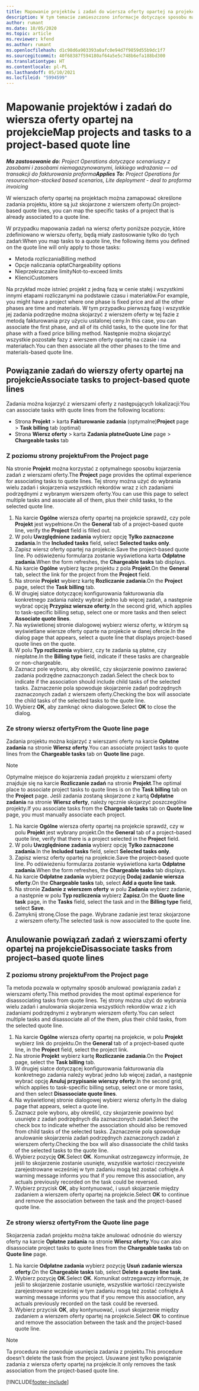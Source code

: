 ```yaml
---
title: Mapowanie projektów i zadań do wiersza oferty opartej na projekcie
description: W tym temacie zamieszczono informacje dotyczące sposobu mapowania projektów i zadań na pozycje zadań oparte na projektach.
author: rumant
ms.date: 10/05/2020
ms.topic: article
ms.reviewer: kfend
ms.author: rumant
ms.openlocfilehash: d1c98d6a903393a0afc0e94d7f9859d55b9dc1f7
ms.sourcegitcommit: 40f68387f594180af64a5e5c748b6efa188bd300
ms.translationtype: HT
ms.contentlocale: pl-PL
ms.lasthandoff: 05/10/2021
ms.locfileid: "5994599"
---
```

# <a name="map-projects-and-tasks-to-a-project-based-quote-line"></a><span data-ttu-id="0219f-103">Mapowanie projektów i zadań do wiersza oferty opartej na projekcie</span><span class="sxs-lookup"><span data-stu-id="0219f-103">Map projects and tasks to a project-based quote line</span></span>

<span data-ttu-id="0219f-104">_**Ma zastosowanie do:** Project Operations dotyczące scenariuszy z zasobami i zasobami niemagazynowanymi, lekkiego wdrażania — od transakcji do fakturowania proforma_</span><span class="sxs-lookup"><span data-stu-id="0219f-104">_**Applies To:** Project Operations for resource/non-stocked based scenarios, Lite deployment - deal to proforma invoicing_</span></span>

<span data-ttu-id="0219f-105">W wierszach oferty opartej na projektach można zamapować określone zadania projektu, które są już skojarzone z wierszem oferty.</span><span class="sxs-lookup"><span data-stu-id="0219f-105">On project-based quote lines, you can map the specific tasks of a project that is already associated to a quote line.</span></span>

<span data-ttu-id="0219f-106">W przypadku mapowania zadań na wiersz oferty poniższe pozycje, które zdefiniowano w wierszu oferty, będą miały zastosowanie tylko do tych zadań:</span><span class="sxs-lookup"><span data-stu-id="0219f-106">When you map tasks to a quote line, the following items you defined on the quote line will only apply to those tasks:</span></span>

- <span data-ttu-id="0219f-107">Metoda rozliczania</span><span class="sxs-lookup"><span data-stu-id="0219f-107">Billing method</span></span>
- <span data-ttu-id="0219f-108">Opcje naliczania opłat</span><span class="sxs-lookup"><span data-stu-id="0219f-108">Chargeability options</span></span>
- <span data-ttu-id="0219f-109">Nieprzekraczalne limity</span><span class="sxs-lookup"><span data-stu-id="0219f-109">Not-to-exceed limits</span></span>
- <span data-ttu-id="0219f-110">Klienci</span><span class="sxs-lookup"><span data-stu-id="0219f-110">Customers</span></span>

<span data-ttu-id="0219f-111">Na przykład może istnieć projekt z jedną fazą w cenie stałej i wszystkimi innymi etapami rozliczanymi na podstawie czasu i materiałów.</span><span class="sxs-lookup"><span data-stu-id="0219f-111">For example, you might have a project where one phase is fixed price and all the other phases are time and materials.</span></span> <span data-ttu-id="0219f-112">W tym przypadku pierwszą fazę i wszystkie jej zadania podrzędne można skojarzyć z wierszem oferty w tej fazie z metodą fakturowania przy użyciu ustalonej ceny.</span><span class="sxs-lookup"><span data-stu-id="0219f-112">In this case, you can associate the first phase, and all of its child tasks, to the quote line for that phase with a fixed price billing method.</span></span> <span data-ttu-id="0219f-113">Następnie można skojarzyć wszystkie pozostałe fazy z wierszem oferty opartej na czasie i na materiałach.</span><span class="sxs-lookup"><span data-stu-id="0219f-113">You can then associate all the other phases to the time and materials-based quote line.</span></span>

## <a name="associate-tasks-to-project-based-quote-lines"></a><span data-ttu-id="0219f-114">Powiązanie zadań do wierszy oferty opartej na projekcie</span><span class="sxs-lookup"><span data-stu-id="0219f-114">Associate tasks to project-based quote lines</span></span>

<span data-ttu-id="0219f-115">Zadania można kojarzyć z wierszami oferty z następujących lokalizacji:</span><span class="sxs-lookup"><span data-stu-id="0219f-115">You can associate tasks with quote lines from the following locations:</span></span>

- <span data-ttu-id="0219f-116">Strona **Projekt** > karta **Fakturowanie zadania** (optymalne)</span><span class="sxs-lookup"><span data-stu-id="0219f-116">**Project** page > **Task billing** tab (optimal)</span></span>
- <span data-ttu-id="0219f-117">Strona **Wiersz oferty** > karta **Zadania płatne**</span><span class="sxs-lookup"><span data-stu-id="0219f-117">**Quote Line** page > **Chargeable tasks** tab</span></span> 

### <a name="from-the-project-page"></a><span data-ttu-id="0219f-118">Z poziomu strony projektu</span><span class="sxs-lookup"><span data-stu-id="0219f-118">From the Project page</span></span>

<span data-ttu-id="0219f-119">Na stronie **Projekt** można korzystać z optymalnego sposobu kojarzenia zadań z wierszami oferty.</span><span class="sxs-lookup"><span data-stu-id="0219f-119">The **Project** page provides the optimal experience for associating tasks to quote lines.</span></span> <span data-ttu-id="0219f-120">Tej strony można użyć do wybrania wielu zadań i skojarzenia wszystkich rekordów wraz z ich zadaniami podrzędnymi z wybranym wierszem oferty.</span><span class="sxs-lookup"><span data-stu-id="0219f-120">You can use this page to select multiple tasks and associate all of them, plus their child tasks, to the selected quote line.</span></span>

1. <span data-ttu-id="0219f-121">Na karcie **Ogólne** wiersza oferty opartej na projekcie sprawdź, czy pole **Projekt** jest wypełnione.</span><span class="sxs-lookup"><span data-stu-id="0219f-121">On the **General** tab of a project–based quote line, verify the **Project** field is filled out.</span></span>
2. <span data-ttu-id="0219f-122">W polu **Uwzględnione zadania** wybierz opcję **Tylko zaznaczone zadania**.</span><span class="sxs-lookup"><span data-stu-id="0219f-122">In the **Included tasks** field, select **Selected tasks only**.</span></span>
3. <span data-ttu-id="0219f-123">Zapisz wiersz oferty opartej na projekcie.</span><span class="sxs-lookup"><span data-stu-id="0219f-123">Save the project-based quote line.</span></span> <span data-ttu-id="0219f-124">Po odświeżeniu formularza zostanie wyświetlona karta **Odpłatne zadania**.</span><span class="sxs-lookup"><span data-stu-id="0219f-124">When the form refreshes, the **Chargeable tasks** tab displays.</span></span>
4. <span data-ttu-id="0219f-125">Na karcie **Ogólne** wybierz łącze projektu z pola **Projekt**.</span><span class="sxs-lookup"><span data-stu-id="0219f-125">On the **General** tab, select the link for the project from the **Project** field.</span></span>
5. <span data-ttu-id="0219f-126">Na stronie **Projekt** wybierz kartę **Rozliczanie zadania**.</span><span class="sxs-lookup"><span data-stu-id="0219f-126">On the **Project** page, select the **Task billing** tab.</span></span>
6. <span data-ttu-id="0219f-127">W drugiej siatce dotyczącej konfigurowania fakturowania dla konkretnego zadania należy wybrać jedno lub więcej zadań, a następnie wybrać opcję **Przypisz wiersze oferty**.</span><span class="sxs-lookup"><span data-stu-id="0219f-127">In the second grid, which applies to task-specific billing setup, select one or more tasks and then select **Associate quote lines**.</span></span>
7. <span data-ttu-id="0219f-128">Na wyświetlonej stronie dialogowej wybierz wiersz oferty, w którym są wyświetlane wiersze oferty oparte na projekcie w danej ofercie.</span><span class="sxs-lookup"><span data-stu-id="0219f-128">In the dialog page that appears, select a quote line that displays project-based quote lines on the quote.</span></span>
8. <span data-ttu-id="0219f-129">W polu **Typ rozliczenia** wybierz, czy te zadania są płatne, czy niepłatne.</span><span class="sxs-lookup"><span data-stu-id="0219f-129">In the **Billing type** field, indicate if these tasks are chargeable or non-chargeable.</span></span>
9. <span data-ttu-id="0219f-130">Zaznacz pole wyboru, aby określić, czy skojarzenie powinno zawierać zadania podrzędne zaznaczonych zadań.</span><span class="sxs-lookup"><span data-stu-id="0219f-130">Select the check box to indicate if the association should include child tasks of the selected tasks.</span></span> <span data-ttu-id="0219f-131">Zaznaczenie pola spowoduje skojarzenie zadań podrzędnych zaznaczonych zadań z wierszem oferty.</span><span class="sxs-lookup"><span data-stu-id="0219f-131">Checking the box will associate the child tasks of the selected tasks to the quote line.</span></span>
10. <span data-ttu-id="0219f-132">Wybierz **OK**, aby zamknąć okno dialogowe.</span><span class="sxs-lookup"><span data-stu-id="0219f-132">Select **OK** to close the dialog.</span></span>

### <a name="from-the-quote-line-page"></a><span data-ttu-id="0219f-133">Ze strony wiersz oferty</span><span class="sxs-lookup"><span data-stu-id="0219f-133">From the Quote line page</span></span>

<span data-ttu-id="0219f-134">Zadania projektu można kojarzyć z wierszami oferty na karcie **Opłatne zadania** na stronie **Wiersz oferty**.</span><span class="sxs-lookup"><span data-stu-id="0219f-134">You can associate project tasks to quote lines from the **Chargeable tasks** tab on **Quote line** page.</span></span>

>[!NOTE]
><span data-ttu-id="0219f-135">Optymalne miejsce do kojarzenia zadań projektu z wierszami oferty znajduje się na karcie **Rozliczanie zadań** na stronie **Projekt**.</span><span class="sxs-lookup"><span data-stu-id="0219f-135">The optimal place to associate project tasks to quote lines is on the **Task billing** tab on the **Project** page.</span></span> <span data-ttu-id="0219f-136">Jeśli zadania zostaną skojarzone z kartą **Odpłatne zadania** na stronie **Wiersz oferty**, należy ręcznie skojarzyć poszczególne projekty.</span><span class="sxs-lookup"><span data-stu-id="0219f-136">If you associate tasks from the **Chargeable tasks** tab on **Quote line** page, you must manually associate each project.</span></span>

1. <span data-ttu-id="0219f-137">Na karcie **Ogólne** wiersza oferty opartej na projekcie sprawdź, czy w polu **Projekt** jest wybrany projekt.</span><span class="sxs-lookup"><span data-stu-id="0219f-137">On the **General** tab of a project–based quote line, verify that there is a project selected in the **Project** field.</span></span>
2. <span data-ttu-id="0219f-138">W polu **Uwzględnione zadania** wybierz opcję **Tylko zaznaczone zadania**.</span><span class="sxs-lookup"><span data-stu-id="0219f-138">In the **Included tasks** field, select **Selected tasks only**.</span></span>
3. <span data-ttu-id="0219f-139">Zapisz wiersz oferty opartej na projekcie.</span><span class="sxs-lookup"><span data-stu-id="0219f-139">Save the project-based quote line.</span></span> <span data-ttu-id="0219f-140">Po odświeżeniu formularza zostanie wyświetlona karta **Odpłatne zadania**.</span><span class="sxs-lookup"><span data-stu-id="0219f-140">When the form refreshes, the **Chargeable tasks** tab displays.</span></span>
4. <span data-ttu-id="0219f-141">Na karcie **Odpłatne zadania** wybierz pozycję **Dodaj zadanie wiersza oferty**.</span><span class="sxs-lookup"><span data-stu-id="0219f-141">On the **Chargeable tasks** tab, select **Add a quote line task**.</span></span>
5. <span data-ttu-id="0219f-142">Na stronie **Zadanie z wierszem oferty** w polu **Zadania** wybierz zadanie, a następnie w polu **Typ rozliczenia** wybierz **Zapisz**.</span><span class="sxs-lookup"><span data-stu-id="0219f-142">On the **Quote line task** page, in the **Tasks** field, select the task and in the **Billing type** field, select **Save**.</span></span> 
6. <span data-ttu-id="0219f-143">Zamyknij stronę.</span><span class="sxs-lookup"><span data-stu-id="0219f-143">Close the page.</span></span> <span data-ttu-id="0219f-144">Wybrane zadanie jest teraz skojarzone z wierszem oferty.</span><span class="sxs-lookup"><span data-stu-id="0219f-144">The selected task is now associated to the quote line.</span></span>

## <a name="disassociate-tasks-from-projectbased-quote-lines"></a><span data-ttu-id="0219f-145">Anulowanie powiązań zadań z wierszami oferty opartej na projekcie</span><span class="sxs-lookup"><span data-stu-id="0219f-145">Disassociate tasks from project–based quote lines</span></span>

### <a name="from-the-project-page"></a><span data-ttu-id="0219f-146">Z poziomu strony projektu</span><span class="sxs-lookup"><span data-stu-id="0219f-146">From the Project page</span></span>

<span data-ttu-id="0219f-147">Ta metoda pozwala w optymalny sposób anulować powiązania zadań z wierszami oferty.</span><span class="sxs-lookup"><span data-stu-id="0219f-147">This method provides the most optimal experience for disassociating tasks from quote lines.</span></span> <span data-ttu-id="0219f-148">Tej strony można użyć do wybrania wielu zadań i anulowania skojarzenia wszystkich rekordów wraz z ich zadaniami podrzędnymi z wybranym wierszem oferty.</span><span class="sxs-lookup"><span data-stu-id="0219f-148">You can select multiple tasks and disassociate all of the them, plus their child tasks, from the selected quote line.</span></span>

1. <span data-ttu-id="0219f-149">Na karcie **Ogólne** wiersza oferty opartej na projekcie, w polu **Projekt** wybierz link do projektu.</span><span class="sxs-lookup"><span data-stu-id="0219f-149">On the **General** tab of a project–based quote line, in the **Project** field, select the project link.</span></span>
2. <span data-ttu-id="0219f-150">Na stronie **Projekt** wybierz kartę **Rozliczanie zadania**.</span><span class="sxs-lookup"><span data-stu-id="0219f-150">On the **Project** page, select the **Task billing** tab.</span></span>
3. <span data-ttu-id="0219f-151">W drugiej siatce dotyczącej konfigurowania fakturowania dla konkretnego zadania należy wybrać jedno lub więcej zadań, a następnie wybrać opcję **Anuluj przypisanie wierszy oferty**.</span><span class="sxs-lookup"><span data-stu-id="0219f-151">In the second grid, which applies to task-specific billing setup, select one or more tasks, and then select **Disassociate quote lines**.</span></span>
4. <span data-ttu-id="0219f-152">Na wyświetlonej stronie dialogowej wybierz wiersz oferty.</span><span class="sxs-lookup"><span data-stu-id="0219f-152">In the dialog page that appears, select a quote line.</span></span>
5. <span data-ttu-id="0219f-153">Zaznacz pole wyboru, aby określić, czy skojarzenie powinno być usunięte z zadań podrzędnych dla zaznaczonych zadań.</span><span class="sxs-lookup"><span data-stu-id="0219f-153">Select the check box to indicate whether the association should also be removed from child tasks of the selected tasks.</span></span> <span data-ttu-id="0219f-154">Zaznaczenie pola spowoduje anulowanie skojarzenia zadań podrzędnych zaznaczonych zadań z wierszem oferty.</span><span class="sxs-lookup"><span data-stu-id="0219f-154">Checking the box will also disassociate the child tasks of the selected tasks to the quote line.</span></span>
6. <span data-ttu-id="0219f-155">Wybierz pozycję **OK**.</span><span class="sxs-lookup"><span data-stu-id="0219f-155">Select **OK**.</span></span> <span data-ttu-id="0219f-156">Komunikat ostrzegawczy informuje, że jeśli to skojarzenie zostanie usunięte, wszystkie wartości rzeczywiste zarejestrowane wcześniej w tym zadaniu mogą też zostać cofnięte.</span><span class="sxs-lookup"><span data-stu-id="0219f-156">A warning message informs you that if you remove this association, any actuals previously recorded on the task could be reversed.</span></span> 
7. <span data-ttu-id="0219f-157">Wybierz przycisk **OK**, aby kontynuować, i usuń skojarzenie między zadaniem a wierszem oferty opartej na projekcie.</span><span class="sxs-lookup"><span data-stu-id="0219f-157">Select **OK** to continue and remove the association between the task and the project-based quote line.</span></span>

### <a name="from-the-quote-line-page"></a><span data-ttu-id="0219f-158">Ze strony wiersz oferty</span><span class="sxs-lookup"><span data-stu-id="0219f-158">From the Quote line page</span></span>

<span data-ttu-id="0219f-159">Skojarzenia zadań projektu można także anulować odnośnie do wierszy oferty na karcie **Opłatne zadania** na stronie **Wiersz oferty**.</span><span class="sxs-lookup"><span data-stu-id="0219f-159">You can also disassociate project tasks to quote lines from the **Chargeable tasks** tab on **Quote line** page.</span></span>

1. <span data-ttu-id="0219f-160">Na karcie **Odpłatne zadania** wybierz pozycję **Usuń zadanie wiersza oferty**.</span><span class="sxs-lookup"><span data-stu-id="0219f-160">On the **Chargeable tasks** tab, select **Delete a quote line task**.</span></span>
2. <span data-ttu-id="0219f-161">Wybierz pozycję **OK**.</span><span class="sxs-lookup"><span data-stu-id="0219f-161">Select **OK**.</span></span> <span data-ttu-id="0219f-162">Komunikat ostrzegawczy informuje, że jeśli to skojarzenie zostanie usunięte, wszystkie wartości rzeczywiste zarejestrowane wcześniej w tym zadaniu mogą też zostać cofnięte.</span><span class="sxs-lookup"><span data-stu-id="0219f-162">A warning message informs you that if you remove this association, any actuals previously recorded on the task could be reversed.</span></span> 
3. <span data-ttu-id="0219f-163">Wybierz przycisk **OK**, aby kontynuować, i usuń skojarzenie między zadaniem a wierszem oferty opartej na projekcie.</span><span class="sxs-lookup"><span data-stu-id="0219f-163">Select **OK** to continue and remove the association between the task and the project-based quote line.</span></span>

>[!NOTE]
> <span data-ttu-id="0219f-164">Ta procedura nie powoduje usunięcia zadania z projektu.</span><span class="sxs-lookup"><span data-stu-id="0219f-164">This procedure doesn't delete the task from the project.</span></span> <span data-ttu-id="0219f-165">Usuwane jest tylko powiązanie zadania z wiersza oferty opartej na projekcie.</span><span class="sxs-lookup"><span data-stu-id="0219f-165">It only removes the task association from the project-based quote line.</span></span>


[!INCLUDE[footer-include](../../includes/footer-banner.md)]